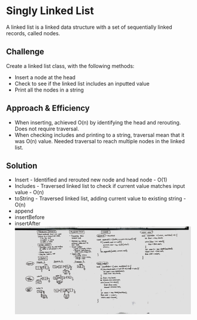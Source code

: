 # Singly Linked List
A linked list is a linked data structure with a set of sequentially linked records, called nodes. 

## Challenge
Create a linked list class, with the following methods:
* Insert a node at the head
* Check to see if the linked list includes an inputted value
* Print all the nodes in a string

## Approach & Efficiency
* When inserting, achieved O(n) by identifying the head and rerouting. Does not require traversal.
* When checking includes and printing to a string, traversal mean that it was O(n) value. Needed traversal to reach multiple nodes in the linked list.

## Solution
* Insert - Identified and rerouted new node and head node - O(1)
* Includes - Traversed linked list to check if current value matches input value - O(n)
* toString - Traversed linked list, adding current value to existing string - O(n)
* append
* insertBefore
* insertAfter
![Whiteboard Image](./../../assets/ll_insertions.jpg)